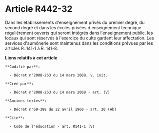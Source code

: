 # Article R442-32

Dans les établissements d'enseignement privés du premier degré, du second degré et dans les écoles privées d'enseignement
technique régulièrement ouverts qui seront intégrés dans l'enseignement public, les locaux qui sont réservés à l'exercice du
culte gardent leur affectation. Les services d'aumônerie sont maintenus dans les conditions prévues par les articles R. 141-1
à R. 141-8.

**Liens relatifs à cet article**

	**Codifié par**:

	  - Décret n°2008-263 du 14 mars 2008, v. init.

	**Créé par**:

	  - Décret n°2008-263 du 14 mars 2008 - art. (V)

	**Anciens textes**:

	  - Décret n°60-388 du 22 avril 1960 - art. 20 (Ab)

	**Cite**:

	  - Code de l'éducation - art. R141-1 (V)
